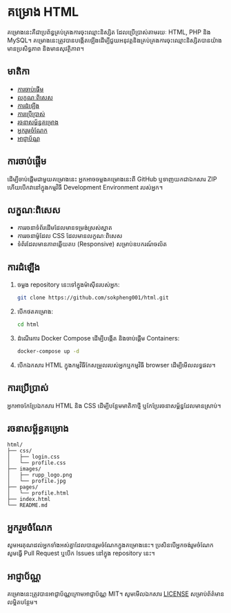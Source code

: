 # គម្រោង HTML

គម្រោងនេះគឺជាប្រព័ន្ធគ្រប់គ្រងការចុះឈ្មោះនិស្សិត ដែលប្រើប្រាស់តាមរយៈ HTML, PHP និង MySQL។ គម្រោងនេះត្រូវបានបង្កើតឡើងដើម្បីជួយអនុវត្តនិងគ្រប់គ្រងការចុះឈ្មោះនិស្សិតបានយ៉ាងមានប្រសិទ្ធភាព និងមានសុវត្ថិភាព។

## មាតិកា
- [ការចាប់ផ្តើម](#ការចាប់ផ្តើម)
- [លក្ខណៈពិសេស](#លក្ខណៈពិសេស)
- [ការ​ដំឡើង](#ការដំឡើង)
- [ការប្រើប្រាស់](#ការប្រើប្រាស់)
- [រចនាសម្ព័ន្ធគម្រោង](#រចនាសម្ព័ន្ធគម្រោង)
- [អ្នករួមចំណែក](#អ្នករួមចំណែក)
- [អាជ្ញាប័ណ្ណ](#អាជ្ញាប័ណ្ណ)

## ការចាប់ផ្តើម

ដើម្បីចាប់ផ្តើមជាមួយគម្រោងនេះ អ្នកអាចចម្លងគម្រោងនេះពី GitHub ឬទាញយកជាឯកសារ ZIP ហើយបើកវានៅក្នុងកម្មវិធី Development Environment របស់អ្នក។

## លក្ខណៈពិសេស

- ការរចនាទំព័រដើមដែលមានទម្រង់ស្រស់ស្អាត
- ការរចនាម៉ូដែល CSS ដែលមានលក្ខណៈពិសេស
- ទំព័រដែលមានភាពឆ្លើយតប (Responsive) សម្រាប់ឧបករណ៍ចល័ត

## ការដំឡើង

1. ចម្លង repository នេះទៅក្នុងម៉ាស៊ីនរបស់អ្នក:
    ```bash
    git clone https://github.com/sokpheng001/html.git
    ```

2. បើកថតគម្រោង:
    ```bash
    cd html
    ```

3. ដំណើរការ Docker Compose ដើម្បីបង្កើត និងចាប់ផ្តើម Containers:
    ```bash
    docker-compose up -d
    ```

4. បើកឯកសារ HTML ក្នុងកម្មវិធីកែសម្រួលរបស់អ្នកឬកម្មវិធី browser ដើម្បីមើលលទ្ធផល។


## ការប្រើប្រាស់

អ្នកអាចកែប្រែឯកសារ HTML និង CSS ដើម្បីបន្ថែមមាតិកាថ្មី ឬកែប្រែរចនាសម្ព័ន្ធដែលមានស្រាប់។

## រចនាសម្ព័ន្ធគម្រោង

```
html/
├── css/
│   ├── login.css
│   └── profile.css
├── images/
│   ├── rupp_logo.png
│   └── profile.jpg
├── pages/
│   └── profile.html
├── index.html
└── README.md
```

## អ្នករួមចំណែក

សូមអរគុណដល់អ្នកទាំងអស់គ្នាដែលបានរួមចំណែកក្នុងគម្រោងនេះ។ ប្រសិនបើអ្នកចង់រួមចំណែក សូមធ្វើ Pull Request ឬបើក Issues នៅក្នុង repository នេះ។

## អាជ្ញាប័ណ្ណ

គម្រោងនេះត្រូវបានអាជ្ញាប័ណ្ណក្រោមអាជ្ញាប័ណ្ណ MIT។ សូមមើលឯកសារ [LICENSE](LICENSE) សម្រាប់ព័ត៌មានលម្អិតបន្ថែម។